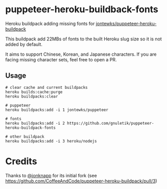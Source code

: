 # puppeteer-heroku-buildback-fonts

Heroku buildpack adding missing fonts for [jontewks/puppeteer-heroku-buildpack](https://elements.heroku.com/buildpacks/jontewks/puppeteer-heroku-buildpack)

This buildpack add 22MBs of fonts to the built Heroku slug size so it is not added by default.

It aims to support Chinese, Korean, and Japanese characters.
If you are facing missing character sets, feel free to open a PR.

## Usage

```sh-session
# clear cache and current buildpacks
heroku builds:cache:purge
heroku buildpacks:clear

# puppeteer
heroku buildpacks:add -i 1 jontewks/puppeteer

# fonts
heroku buildpacks:add -i 2 https://github.com/gnuletik/puppeteer-heroku-buildpack-fonts

# other buildpack
heroku buildpacks:add -i 3 heroku/nodejs
```

# Credits

Thanks to [@jonknapp](https://github.com/jonknapp) for its initial fork (see https://github.com/CoffeeAndCode/puppeteer-heroku-buildpack/pull/3)
